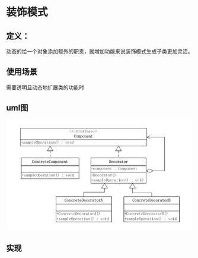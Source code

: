 # 装饰模式

## 定义：

动态的给一个对象添加额外的职责，就增加功能来说装饰模式生成子类更加灵活。

## 使用场景

需要透明且动态地扩展类的功能时

## uml图

![装饰模式uml](./装饰模式uml.png)

## 实现